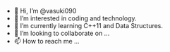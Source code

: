 - 👋 Hi, I’m @vasuki090
- 👀 I’m interested in coding and technology.
- 🌱 I’m currently learning C++11 and Data Structures.
- 💞️ I’m looking to collaborate on ...
- 📫 How to reach me ...

<!---
vasuki090/vasuki090 is a ✨ special ✨ repository because its `README.md` (this file) appears on your GitHub profile.
You can click the Preview link to take a look at your changes.
--->
